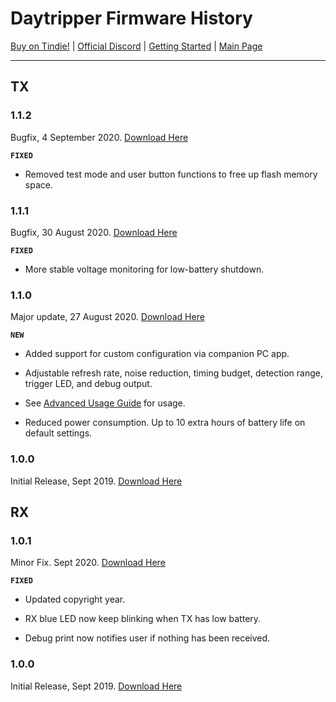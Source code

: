 # Daytripper Firmware History

[Buy on Tindie!](https://www.tindie.com/products/dekuNukem/daytripper-hide-my-windows-laser-tripwire/) | [Official Discord](https://discord.gg/VM4kbnf) | [Getting Started](quick_start_guide.md) | [Main Page](/README.md)

------

## TX

### 1.1.2

Bugfix, 4 September 2020. [Download Here](https://github.com/dekuNukem/daytripper/raw/master/firmware/TX_1.1.2.dfu)

**`FIXED`**

* Removed test mode and user button functions to free up flash memory space.

### 1.1.1

Bugfix, 30 August 2020. [Download Here](https://github.com/dekuNukem/daytripper/raw/master/firmware/TX_1.1.1.dfu)

**`FIXED`**

* More stable voltage monitoring for low-battery shutdown.

### 1.1.0

Major update, 27 August 2020. [Download Here](https://github.com/dekuNukem/daytripper/raw/master/firmware/TX_1.1.0.dfu)

**`NEW`**

* Added support for custom configuration via companion PC app.

* Adjustable refresh rate, noise reduction, timing budget, detection range, trigger LED, and debug output.

* See [Advanced Usage Guide](/advanced_usage.md) for usage.

* Reduced power consumption. Up to 10 extra hours of battery life on default settings.

### 1.0.0

Initial Release, Sept 2019. [Download Here](https://github.com/dekuNukem/daytripper/raw/master/firmware/TX_1.0.0.dfu)

## RX

### 1.0.1

Minor Fix. Sept 2020. [Download Here](https://github.com/dekuNukem/daytripper/raw/master/firmware/RX_1.0.1.dfu)

**`FIXED`**

* Updated copyright year.

* RX blue LED now keep blinking when TX has low battery.

* Debug print now notifies user if nothing has been received.

### 1.0.0

Initial Release, Sept 2019. [Download Here](https://github.com/dekuNukem/daytripper/raw/master/firmware/RX_1.0.0.dfu)
